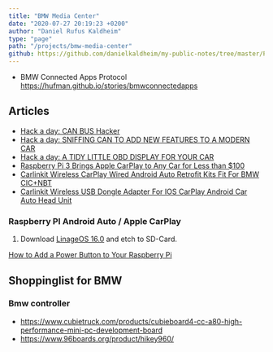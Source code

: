```yaml
---
title: "BMW Media Center"
date: "2020-07-27 20:19:23 +0200"
author: "Daniel Rufus Kaldheim"
type: "page"
path: "/projects/bmw-media-center"
github: https://github.com/danielkaldheim/my-public-notes/tree/master/Projects/BMW%20Media%20Center
---
```


- BMW Connected Apps Protocol <https://hufman.github.io/stories/bmwconnectedapps>

## Articles

- [Hack a day: CAN BUS Hacker](https://hackaday.io/project/161745-can-bus-hacker)
- [Hack a day: SNIFFING CAN TO ADD NEW FEATURES TO A MODERN CAR](https://hackaday.com/2019/05/09/sniffing-can-to-add-new-features-to-a-modern-car/)
- [Hack a day: A TIDY LITTLE OBD DISPLAY FOR YOUR CAR](https://hackaday.com/2020/04/13/a-tidy-little-obd-display-for-your-car/)
- [Raspberry Pi 3 Brings Apple CarPlay to Any Car for Less than $100](https://www.autoevolution.com/news/raspberry-pi-3-brings-apple-carplay-to-any-car-for-less-than-100-141258.html)
- [Carlinkit Wireless CarPlay Wired Android Auto Retrofit Kits Fit For BMW CIC+NBT](https://www.ebay.com/itm/Carlinkit-Wireless-CarPlay-Wired-Android-Auto-Retrofit-Kits-Fit-For-BMW-CIC-NBT/392806966802?hash=item5b751ea612:g:m3QAAOSwZ1ZexeUk)
- [Carlinkit Wireless USB Dongle Adapter For IOS CarPlay Android Car Auto Head Unit](https://www.ebay.com/itm/Carlinkit-Wireless-USB-Dongle-Adapter-For-IOS-CarPlay-Android-Car-Auto-Head-Unit/392316806386?epid=6033518756&hash=item5b57e764f2:g:WOEAAOSwKY9eX3AQ)

### Raspberry PI Android Auto / Apple CarPlay

1. Download [LinageOS 16.0](https://konstakang.com/devices/rpi4/) and etch to SD-Card.

[How to Add a Power Button to Your Raspberry Pi](https://howchoo.com/g/mwnlytk3zmm/how-to-add-a-power-button-to-your-raspberry-pi)

## Shoppinglist for BMW

### Bmw controller

- <https://www.cubietruck.com/products/cubieboard4-cc-a80-high-performance-mini-pc-development-board>
- <https://www.96boards.org/product/hikey960/>
